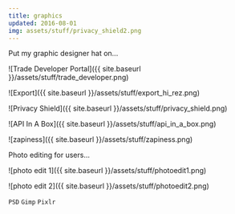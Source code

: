 ```yaml
---
title: graphics
updated: 2016-08-01 
img: assets/stuff/privacy_shield2.png
---
```


Put my graphic designer hat on...

![Trade Developer Portal]({{ site.baseurl }}/assets/stuff/trade_developer.png)

![Export]({{ site.baseurl }}/assets/stuff/export_hi_rez.png)

![Privacy Shield]({{ site.baseurl }}/assets/stuff/privacy_shield.png)

![API In A Box]({{ site.baseurl }}/assets/stuff/api_in_a_box.png)

![zapiness]({{ site.baseurl }}/assets/stuff/zapiness.png)

Photo editing for users...

![photo edit 1]({{ site.baseurl }}/assets/stuff/photoedit1.png)

![photo edit 2]({{ site.baseurl }}/assets/stuff/photoedit2.png)

`PSD` `Gimp` `Pixlr` 

